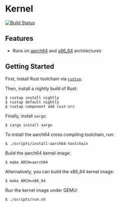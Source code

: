 # Kernel

[![Build Status](https://semaphoreci.com/api/v1/projects/3ee7d6de-333a-4b15-afbc-065e3825778b/1298917/badge.svg)](https://semaphoreci.com/kernel/kernel)

## Features

* Runs on [aarch64](http://www.arm.com/products/processors/armv8-architecture.php) and [x86_64](http://www.intel.com/content/www/us/en/processors/architectures-software-developer-manuals.html) architectures

## Getting Started

First, install Rust toolchain via [`rustup`](https://rustup.rs/).

Then, install a nightly build of Rust:

```console
$ rustup install nightly
$ rustup default nightly
$ rustup component add rust-src
```

Finally, install `xargo`:

```
$ cargo install xargo
```

To install the aarch64 cross compiling toolchain, run:

```console
$ ./scripts/install-aarch64-toolchain
```

Build the aarch64 kernel image:

```console
$ make ARCH=aarch64
```

Alternatively, you can build the x86_64 kernel image:

```console
$ make ARCH=x86_64
```

Run the kernel image under QEMU:

```console
$ ./scripts/run.sh
```
